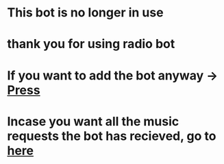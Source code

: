 # This bot is no longer in use
# thank you for using radio bot
# If you want to add the bot anyway -> [Press](https://steamcommunity.com/id/lodfromhhack)
# Incase you want all the music requests the bot has recieved, go to [here](https://github.com/HeadlessHorseless/radio-bot/releases/tag/final)
